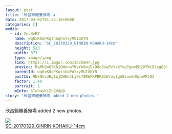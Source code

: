 ```yaml
---
layout: post
title: '欣昌錦鯉養殖場 a' 
date: 2017-04-02T01:52:16+0000 
categories: [] 
media:
  - id: 2ocXeR7
    name: wq0xK0qPKqtnGqPoYxyMU1GKYN
    description: 'SC_20170329_GINRIN KOHAKU-14cm'   
    height: 523
    width: 373
    type: image/jpeg
    link: https://i.imgur.com/2ocXeR7.jpg
    prevLoc: RqMkQ4G3K8iOWnnwYRvrh8ojExD8o5sqPzYx6YopTgwvEK207Wc83zgO8V86IjyKoVX1v5IR2QWEVR7oCJmwDmJ1DJu1XwA82qQlhnKGE24ml4FXkADyZnzEUGzX9gvZn0unrlJrEKoYuGNlR41oo9izK9pGl3B2sJxz0RrgRwsBLXrzQXLMIL8MMKRxL4S6w1GJBQv6IByE3qqJRAfB6YNz96mKH5jRvxMZmpIEPBZ1A1EguPG3P2
    parentId: wq0xK0qPKqtnGqPoYxyMU1GKYN
    postId: 9NxNkxJEg1ujDWNkJLj9sY8RWPKPBRS2Wroy1gA8ixwk45pwVPiQ2
    factor: 1.40
    portrait: 1
    mInfo: 6Tuh4sKiZuZVdpD
story: '欣昌錦鯉養殖場 added 2 new photos.'  
---
```


欣昌錦鯉養殖場 added 2 new photos.


[//]: #media:  
<a href="https://i.imgur.com/2ocXeR7.jpg"><img class="postImage" src="https://i.imgur.com/2ocXeR7h.jpg" />  
SC_20170329_GINRIN KOHAKU-14cm  
 </a>   
